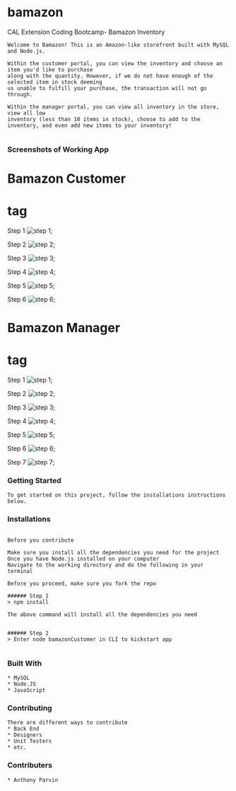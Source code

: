 # bamazon
CAL Extension Coding Bootcamp- Bamazon Inventory

 ```
Welcome to Bamazon! This is an Amazon-like storefront built with MySQL and Node.js. 

Within the customer portal, you can view the inventory and choose an item you'd like to purchase
along with the quantity. However, if we do not have enough of the selected item in stock deeming 
us unable to fulfill your purchase, the transaction will not go through.

Within the manager portal, you can view all inventory in the store, view all low
inventory (less than 10 items in stock), choose to add to the inventory, and even add new items to your inventory! 


 ```

### Screenshots of Working App

# Bamazon Customer <h1> tag
Step 1
![step 1](images/step_1_bamazonCustomer.PNG);

Step 2
![step 2](images/step_2_bamazonCustomer.PNG);

Step 3
![step 3](images/step_3_bamazonCustomer.PNG);

Step 4
![step 4](images/step_4_bamazonCustomer.PNG);

Step 5
![step 5](images/step_5_bamazonCustomer.PNG);

Step 6
![step 6](images/step_6_bamazonCustomer.PNG);

# Bamazon Manager <h1> tag

Step 1
![step 1](images/step_1_bamazonManager.PNG);

Step 2
![step 2](images/step_2_bamazonManager.PNG);

Step 3
![step 3](images/step_3_bamazonManager.PNG);

Step 4
![step 4](images/step_4_bamazonManager.PNG);

Step 5
![step 5](images/step_5_bamazonManager.PNG);

Step 6
![step 6](images/step_6_bamazonManager.PNG);

Step 7
![step 7](images/step_7_bamazonManager.PNG);


### Getting Started

```
To get started on this project, follow the installations instructions below.
```


### Installations
``` Installing

Before you contribute

Make sure you install all the dependencies you need for the project
Once you have Node.js installed on your computer
Navigate to the working directory and do the following in your terminal

Before you proceed, make sure you fork the repo

###### Step 1
> npm install

The above command will install all the dependencies you need


###### Step 2
> Enter node bamazonCustomer in CLI to kickstart app


```


### Built With

```
* MySQL
* Node.JS
* JavaScript

```

### Contributing

```
There are different ways to contribute
* Back End
* Designers
* Unit Testers
* etc.
```

### Contributers

```
* Anthony Parvin
```


